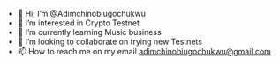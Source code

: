 - 👋 Hi, I’m @Adimchinobiugochukwu
- 👀 I’m interested in Crypto Testnet
- 🌱 I’m currently learning Music business
- 💞️ I’m looking to collaborate on trying new Testnets
- 📫 How to reach me on my email adimchinobiugochukwu@gmail.com

<!---
Adimchinobiugochukwu/Adimchinobiugochukwu is a ✨ special ✨ repository because its `README.md` (this file) appears on your GitHub profile.
You can click the Preview link to take a look at your changes.
--->
